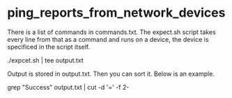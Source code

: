 # ping_reports_from_network_devices

There is a list of commands in commands.txt. The expect.sh script takes every line from that as a command and runs on a device, the device is specificed in the script itself.

./expcet.sh | tee output.txt

Output is stored in output.txt. Then you can sort it. Below is an example.

grep "Success" output.txt | cut -d '=' -f 2-
